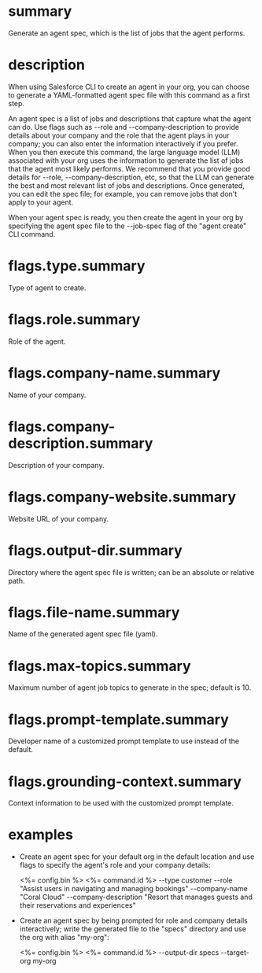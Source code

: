 # summary

Generate an agent spec, which is the list of jobs that the agent performs.

# description

When using Salesforce CLI to create an agent in your org, you can choose to generate a YAML-formatted agent spec file with this command as a first step.

An agent spec is a list of jobs and descriptions that capture what the agent can do. Use flags such as --role and --company-description to provide details about your company and the role that the agent plays in your company; you can also enter the information interactively if you prefer. When you then execute this command, the large language model (LLM) associated with your org uses the information to generate the list of jobs that the agent most likely performs. We recommend that you provide good details for --role, --company-description, etc, so that the LLM can generate the best and most relevant list of jobs and descriptions. Once generated, you can edit the spec file; for example, you can remove jobs that don't apply to your agent.

When your agent spec is ready, you then create the agent in your org by specifying the agent spec file to the --job-spec flag of the "agent create" CLI command.

# flags.type.summary

Type of agent to create.

# flags.role.summary

Role of the agent.

# flags.company-name.summary

Name of your company.

# flags.company-description.summary

Description of your company.

# flags.company-website.summary

Website URL of your company.

# flags.output-dir.summary

Directory where the agent spec file is written; can be an absolute or relative path.

# flags.file-name.summary

Name of the generated agent spec file (yaml).

# flags.max-topics.summary

Maximum number of agent job topics to generate in the spec; default is 10.

# flags.prompt-template.summary

Developer name of a customized prompt template to use instead of the default.

# flags.grounding-context.summary

Context information to be used with the customized prompt template.

# examples

- Create an agent spec for your default org in the default location and use flags to specify the agent's role and your company details:

  <%= config.bin %> <%= command.id %> --type customer --role "Assist users in navigating and managing bookings" --company-name "Coral Cloud" --company-description "Resort that manages guests and their reservations and experiences"

- Create an agent spec by being prompted for role and company details interactively; write the generated file to the "specs" directory and use the org with alias "my-org":

  <%= config.bin %> <%= command.id %> --output-dir specs --target-org my-org
